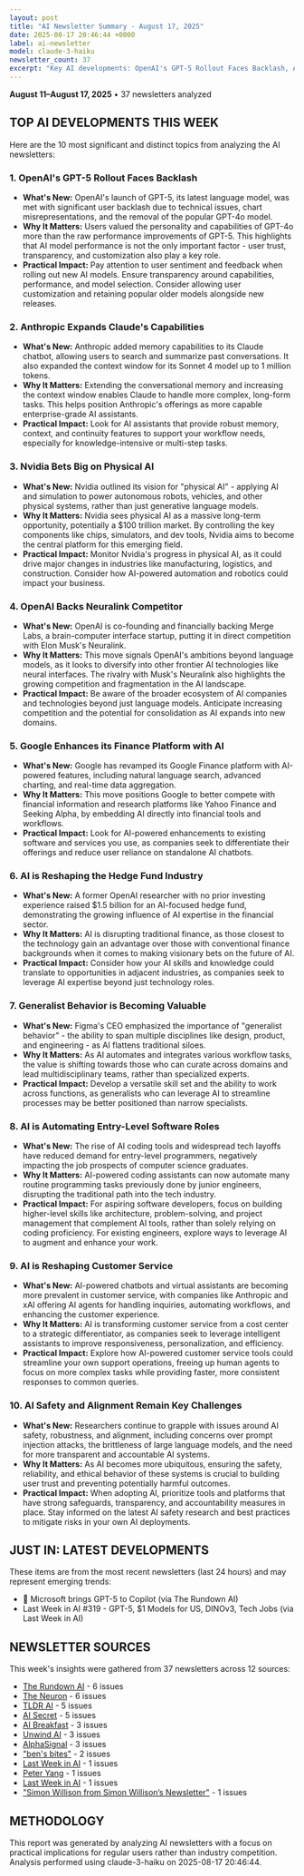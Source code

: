 ```yaml
---
layout: post
title: "AI Newsletter Summary - August 17, 2025"
date: 2025-08-17 20:46:44 +0000
label: ai-newsletter
model: claude-3-haiku
newsletter_count: 37
excerpt: "Key AI developments: OpenAI's GPT-5 Rollout Faces Backlash, Anthropic Expands Claude's Capabilities... from 37 newsletters."
---
```


**August 11–August 17, 2025** • 37 newsletters analyzed

## TOP AI DEVELOPMENTS THIS WEEK

Here are the 10 most significant and distinct topics from analyzing the AI newsletters:

### 1. OpenAI's GPT-5 Rollout Faces Backlash
- **What's New:** OpenAI's launch of GPT-5, its latest language model, was met with significant user backlash due to technical issues, chart misrepresentations, and the removal of the popular GPT-4o model.
- **Why It Matters:** Users valued the personality and capabilities of GPT-4o more than the raw performance improvements of GPT-5. This highlights that AI model performance is not the only important factor - user trust, transparency, and customization also play a key role.
- **Practical Impact:** Pay attention to user sentiment and feedback when rolling out new AI models. Ensure transparency around capabilities, performance, and model selection. Consider allowing user customization and retaining popular older models alongside new releases.

### 2. Anthropic Expands Claude's Capabilities
- **What's New:** Anthropic added memory capabilities to its Claude chatbot, allowing users to search and summarize past conversations. It also expanded the context window for its Sonnet 4 model up to 1 million tokens.
- **Why It Matters:** Extending the conversational memory and increasing the context window enables Claude to handle more complex, long-form tasks. This helps position Anthropic's offerings as more capable enterprise-grade AI assistants.
- **Practical Impact:** Look for AI assistants that provide robust memory, context, and continuity features to support your workflow needs, especially for knowledge-intensive or multi-step tasks.

### 3. Nvidia Bets Big on Physical AI
- **What's New:** Nvidia outlined its vision for "physical AI" - applying AI and simulation to power autonomous robots, vehicles, and other physical systems, rather than just generative language models.
- **Why It Matters:** Nvidia sees physical AI as a massive long-term opportunity, potentially a $100 trillion market. By controlling the key components like chips, simulators, and dev tools, Nvidia aims to become the central platform for this emerging field.
- **Practical Impact:** Monitor Nvidia's progress in physical AI, as it could drive major changes in industries like manufacturing, logistics, and construction. Consider how AI-powered automation and robotics could impact your business.

### 4. OpenAI Backs Neuralink Competitor
- **What's New:** OpenAI is co-founding and financially backing Merge Labs, a brain-computer interface startup, putting it in direct competition with Elon Musk's Neuralink.
- **Why It Matters:** This move signals OpenAI's ambitions beyond language models, as it looks to diversify into other frontier AI technologies like neural interfaces. The rivalry with Musk's Neuralink also highlights the growing competition and fragmentation in the AI landscape.
- **Practical Impact:** Be aware of the broader ecosystem of AI companies and technologies beyond just language models. Anticipate increasing competition and the potential for consolidation as AI expands into new domains.

### 5. Google Enhances its Finance Platform with AI
- **What's New:** Google has revamped its Google Finance platform with AI-powered features, including natural language search, advanced charting, and real-time data aggregation.
- **Why It Matters:** This move positions Google to better compete with financial information and research platforms like Yahoo Finance and Seeking Alpha, by embedding AI directly into financial tools and workflows.
- **Practical Impact:** Look for AI-powered enhancements to existing software and services you use, as companies seek to differentiate their offerings and reduce user reliance on standalone AI chatbots.

### 6. AI is Reshaping the Hedge Fund Industry
- **What's New:** A former OpenAI researcher with no prior investing experience raised $1.5 billion for an AI-focused hedge fund, demonstrating the growing influence of AI expertise in the financial sector.
- **Why It Matters:** AI is disrupting traditional finance, as those closest to the technology gain an advantage over those with conventional finance backgrounds when it comes to making visionary bets on the future of AI.
- **Practical Impact:** Consider how your AI skills and knowledge could translate to opportunities in adjacent industries, as companies seek to leverage AI expertise beyond just technology roles.

### 7. Generalist Behavior is Becoming Valuable
- **What's New:** Figma's CEO emphasized the importance of "generalist behavior" - the ability to span multiple disciplines like design, product, and engineering - as AI flattens traditional siloes.
- **Why It Matters:** As AI automates and integrates various workflow tasks, the value is shifting towards those who can curate across domains and lead multidisciplinary teams, rather than specialized experts.
- **Practical Impact:** Develop a versatile skill set and the ability to work across functions, as generalists who can leverage AI to streamline processes may be better positioned than narrow specialists.

### 8. AI is Automating Entry-Level Software Roles
- **What's New:** The rise of AI coding tools and widespread tech layoffs have reduced demand for entry-level programmers, negatively impacting the job prospects of computer science graduates.
- **Why It Matters:** AI-powered coding assistants can now automate many routine programming tasks previously done by junior engineers, disrupting the traditional path into the tech industry.
- **Practical Impact:** For aspiring software developers, focus on building higher-level skills like architecture, problem-solving, and project management that complement AI tools, rather than solely relying on coding proficiency. For existing engineers, explore ways to leverage AI to augment and enhance your work.

### 9. AI is Reshaping Customer Service
- **What's New:** AI-powered chatbots and virtual assistants are becoming more prevalent in customer service, with companies like Anthropic and xAI offering AI agents for handling inquiries, automating workflows, and enhancing the customer experience.
- **Why It Matters:** AI is transforming customer service from a cost center to a strategic differentiator, as companies seek to leverage intelligent assistants to improve responsiveness, personalization, and efficiency.
- **Practical Impact:** Explore how AI-powered customer service tools could streamline your own support operations, freeing up human agents to focus on more complex tasks while providing faster, more consistent responses to common queries.

### 10. AI Safety and Alignment Remain Key Challenges
- **What's New:** Researchers continue to grapple with issues around AI safety, robustness, and alignment, including concerns over prompt injection attacks, the brittleness of large language models, and the need for more transparent and accountable AI systems.
- **Why It Matters:** As AI becomes more ubiquitous, ensuring the safety, reliability, and ethical behavior of these systems is crucial to building user trust and preventing potentially harmful outcomes.
- **Practical Impact:** When adopting AI, prioritize tools and platforms that have strong safeguards, transparency, and accountability measures in place. Stay informed on the latest AI safety research and best practices to mitigate risks in your own AI deployments.

## JUST IN: LATEST DEVELOPMENTS

These items are from the most recent newsletters (last 24 hours) and may represent emerging trends:

- 🧠 Microsoft brings GPT-5 to Copilot (via The Rundown AI)
- Last Week in AI #319 - GPT-5, $1 Models for US, DINOv3, Tech Jobs (via Last Week in AI)
## NEWSLETTER SOURCES

This week's insights were gathered from 37 newsletters across 12 sources:

- [The Rundown AI](https://www.therundown.ai) - 6 issues
- [The Neuron](https://www.theneurondaily.com) - 6 issues
- [TLDR AI](https://www.tldrnewsletter.com) - 5 issues
- [AI Secret](https://aisecret.us) - 5 issues
- [AI Breakfast](https://aibreakfast.substack.com) - 3 issues
- [Unwind AI](https://unwindai.com) - 3 issues
- [AlphaSignal](https://alphasignal.ai) - 3 issues
- ["ben's bites"](https://www.bensbites.co) - 2 issues
- [Last Week in AI](https://lastweekin.ai/) - 1 issues
- [Peter Yang](https://creatoreconomy.so) - 1 issues
- [Last Week in AI](https://lastweekin.ai/) - 1 issues
- ["Simon Willison from Simon Willison’s Newsletter"](https://simonwillison.net) - 1 issues

## METHODOLOGY
This report was generated by analyzing AI newsletters with a focus on practical implications for regular users rather than industry competition. Analysis performed using claude-3-haiku on 2025-08-17 20:46:44.